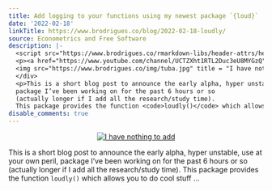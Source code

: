 ```yaml
---
title: Add logging to your functions using my newest package `{loud}`
date: '2022-02-18'
linkTitle: https://www.brodrigues.co/blog/2022-02-18-loudly/
source: Econometrics and Free Software
description: |-
  <script src="https://www.brodrigues.co/rmarkdown-libs/header-attrs/header-attrs.js"></script> <div style="text-align:center;">
  <p><a href="https://www.youtube.com/channel/UCTZXht1RTL2Duc3eU8MYGzQ">
  <img src="https://www.brodrigues.co/img/tuba.jpg" title = "I have nothing to add"></a></p>
  </div>
  <p>This is a short blog post to announce the early alpha, hyper unstable, use at your own peril,
  package I’ve been working on for the past 6 hours or so
  (actually longer if I add all the research/study time).
  This package provides the function <code>loudly()</code> which allows you to do cool stuff ...
disable_comments: true
---
```

<script src="https://www.brodrigues.co/rmarkdown-libs/header-attrs/header-attrs.js"></script> <div style="text-align:center;">
<p><a href="https://www.youtube.com/channel/UCTZXht1RTL2Duc3eU8MYGzQ">
<img src="https://www.brodrigues.co/img/tuba.jpg" title = "I have nothing to add"></a></p>
</div>
<p>This is a short blog post to announce the early alpha, hyper unstable, use at your own peril,
package I’ve been working on for the past 6 hours or so
(actually longer if I add all the research/study time).
This package provides the function <code>loudly()</code> which allows you to do cool stuff ...